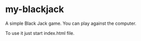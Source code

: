 # my-blackjack

A simple Black Jack game. You can play against the computer.

To use it just start index.html file.

